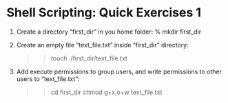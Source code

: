 # Shell Scripting: Quick Exercises 1

1. Create a directory “first_dir” in you home folder:
    % mkdir first_dir

2. Create an empty file “text_file.txt” inside “first_dir” directory:
    >> touch ./first_dir/text_file.txt

3. Add execute permissions to group users, and write permissions to other users to “text_file.txt”:
    >> cd first_dir
    >> chmod g+x,o+w text_file.txt
